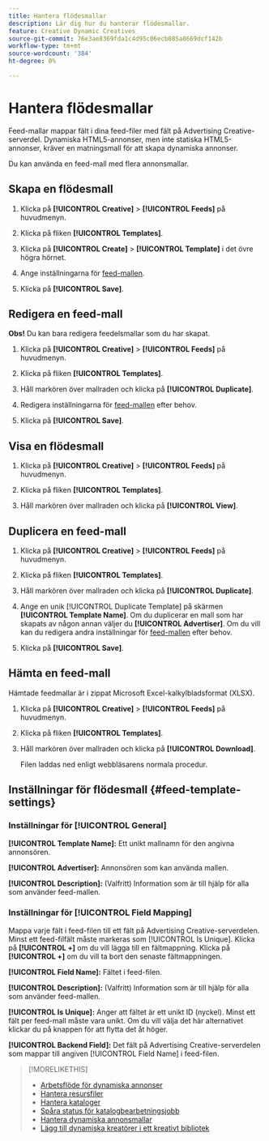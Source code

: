 ```yaml
---
title: Hantera flödesmallar
description: Lär dig hur du hanterar flödesmallar.
feature: Creative Dynamic Creatives
source-git-commit: 76e3ae8369fda1c4d95c06ecb085a8669dcf142b
workflow-type: tm+mt
source-wordcount: '384'
ht-degree: 0%

---
```


# Hantera flödesmallar

<!-- I have a "Retail" feed template that was created by rkarthik@adobe. Ask product if this is available to all clients or just internal.  -->

<!-- We have a finite set of supported fields on the backend. I need to include that info in an appendix. -->

Feed-mallar mappar fält i dina feed-filer med fält på Advertising Creative-serverdel. Dynamiska HTML5-annonser, men inte statiska HTML5-annonser, kräver en matningsmall för att skapa dynamiska annonser.

Du kan använda en feed-mall med flera annonsmallar.

## Skapa en flödesmall

1. Klicka på **[!UICONTROL Creative]** > **[!UICONTROL Feeds]** på huvudmenyn.

1. Klicka på fliken **[!UICONTROL Templates]**.

1. Klicka på **[!UICONTROL Create]** > **[!UICONTROL Template]** i det övre högra hörnet.

1. Ange inställningarna för [feed-mallen](#feed-template-settings).

1. Klicka på **[!UICONTROL Save]**.

## Redigera en feed-mall

**Obs!** Du kan bara redigera feedelsmallar som du har skapat.

1. Klicka på **[!UICONTROL Creative]** > **[!UICONTROL Feeds]** på huvudmenyn.

1. Klicka på fliken **[!UICONTROL Templates]**.

1. Håll markören över mallraden och klicka på **[!UICONTROL Duplicate]**.

1. Redigera inställningarna för [feed-mallen](#feed-template-settings) efter behov.

1. Klicka på **[!UICONTROL Save]**.

## Visa en flödesmall

1. Klicka på **[!UICONTROL Creative]** > **[!UICONTROL Feeds]** på huvudmenyn.

1. Klicka på fliken **[!UICONTROL Templates]**.

1. Håll markören över mallraden och klicka på **[!UICONTROL View]**.

## Duplicera en feed-mall

1. Klicka på **[!UICONTROL Creative]** > **[!UICONTROL Feeds]** på huvudmenyn.

1. Klicka på fliken **[!UICONTROL Templates]**.

1. Håll markören över mallraden och klicka på **[!UICONTROL Duplicate]**.

1. Ange en unik [!UICONTROL Duplicate Template] på skärmen **[!UICONTROL Template Name]**. Om du duplicerar en mall som har skapats av någon annan väljer du **[!UICONTROL Advertiser]**. Om du vill kan du redigera andra inställningar för [feed-mallen](#feed-template-settings) efter behov.

1. Klicka på **[!UICONTROL Save]**.

## Hämta en feed-mall

Hämtade feedmallar är i zippat Microsoft Excel-kalkylbladsformat (XLSX).

1. Klicka på **[!UICONTROL Creative]** > **[!UICONTROL Feeds]** på huvudmenyn.

1. Klicka på fliken **[!UICONTROL Templates]**.

1. Håll markören över mallraden och klicka på **[!UICONTROL Download]**.

   Filen laddas ned enligt webbläsarens normala procedur.

## Inställningar för flödesmall {#feed-template-settings}

### Inställningar för [!UICONTROL General]

**[!UICONTROL Template Name]:** Ett unikt mallnamn för den angivna annonsören.

**[!UICONTROL Advertiser]:** Annonsören som kan använda mallen.

**[!UICONTROL Description]:** (Valfritt) Information som är till hjälp för alla som använder feed-mallen.

### Inställningar för [!UICONTROL Field Mapping]

Mappa varje fält i feed-filen till ett fält på Advertising Creative-serverdelen.<!-- Check w/product: What is displayed where in the UI/reports and published ads? --> Minst ett feed-filfält måste markeras som [!UICONTROL Is Unique]. Klicka på **[!UICONTROL +]** om du vill lägga till en fältmappning. Klicka på **[!UICONTROL +]** om du vill ta bort den senaste fältmappningen.

**[!UICONTROL Field Name]:** Fältet i feed-filen.

**[!UICONTROL Description]:** (Valfritt) Information som är till hjälp för alla som använder feed-mallen.

**[!UICONTROL Is Unique]:** Anger att fältet är ett unikt ID (nyckel). Minst ett fält per feed-mall måste vara unikt. Om du vill välja det här alternativet klickar du på knappen för att flytta det åt höger.<!-- **Note: The unique identifier is different from the feed "trigger" in experience settings. -->

**[!UICONTROL Backend Field]:** Det fält på Advertising Creative-serverdelen som mappar till angiven [!UICONTROL Field Name] i feed-filen.

>[!MORELIKETHIS]
>
>* [Arbetsflöde för dynamiska annonser](/help/creative/introduction/workflow-dynamic-ads.md)
>* [Hantera resursfiler](/help/creative/feeds/asset-manage.md)
>* [Hantera kataloger](/help/creative/feeds/catalog-manage.md)
>* [Spåra status för katalogbearbetningsjobb](/help/creative/feeds/job-status-track.md)
>* [Hantera dynamiska annonsmallar](/help/creative/ad-templates/ad-template-manage.md)
>* [Lägg till dynamiska kreatörer i ett kreativt bibliotek](/help/creative/creative-libraries/creative-add-dynamic.md)

